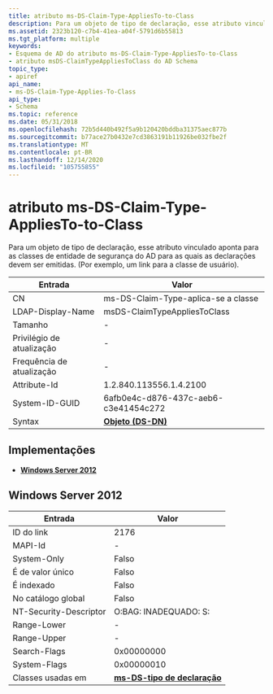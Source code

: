 ```yaml
---
title: atributo ms-DS-Claim-Type-AppliesTo-to-Class
description: Para um objeto de tipo de declaração, esse atributo vinculado aponta para as classes de entidade de segurança do AD para as quais as declarações devem ser emitidas. (Por exemplo, um link para a classe de usuário).
ms.assetid: 2323b120-c7b4-41ea-a04f-5791d6b55813
ms.tgt_platform: multiple
keywords:
- Esquema de AD do atributo ms-DS-Claim-Type-AppliesTo-to-Class
- atributo msDS-ClaimTypeAppliesToClass do AD Schema
topic_type:
- apiref
api_name:
- ms-DS-Claim-Type-Applies-To-Class
api_type:
- Schema
ms.topic: reference
ms.date: 05/31/2018
ms.openlocfilehash: 72b5d440b492f5a9b120420bddba31375aec877b
ms.sourcegitcommit: b77ace27b0432e7cd3863191b11926be032fbe2f
ms.translationtype: MT
ms.contentlocale: pt-BR
ms.lasthandoff: 12/14/2020
ms.locfileid: "105755855"
---
```

# <a name="ms-ds-claim-type-applies-to-class-attribute"></a>atributo ms-DS-Claim-Type-AppliesTo-to-Class

Para um objeto de tipo de declaração, esse atributo vinculado aponta para as classes de entidade de segurança do AD para as quais as declarações devem ser emitidas. (Por exemplo, um link para a classe de usuário).



| Entrada | Valor |
|-------------------|-----------------------------------------|
| CN                | ms-DS-Claim-Type-aplica-se a classe       |
| LDAP-Display-Name | msDS-ClaimTypeAppliesToClass            |
| Tamanho              | \-                                      |
| Privilégio de atualização  | \-                                      |
| Frequência de atualização  | \-                                      |
| Attribute-Id      | 1.2.840.113556.1.4.2100                 |
| System-ID-GUID    | 6afb0e4c-d876-437c-aeb6-c3e41454c272    |
| Syntax            | [**Objeto (DS-DN)**](s-object-ds-dn.md) |



## <a name="implementations"></a>Implementações

-   [**Windows Server 2012**](#windows-server-2012)

## <a name="windows-server-2012"></a>Windows Server 2012



| Entrada | Valor |
|------------------------|---------------------------------------------------------|
| ID do link                | 2176                                                    |
| MAPI-Id                | \-                                                      |
| System-Only            | Falso                                                   |
| É de valor único       | Falso                                                   |
| É indexado             | Falso                                                   |
| No catálogo global      | Falso                                                   |
| NT-Security-Descriptor | O:BAG: INADEQUADO: S:                                            |
| Range-Lower            | \-                                                      |
| Range-Upper            | \-                                                      |
| Search-Flags           | 0x00000000                                              |
| System-Flags           | 0x00000010                                              |
| Classes usadas em        | [**ms-DS-tipo de declaração**](c-msds-claimtype.md)<br/> |



 

 





